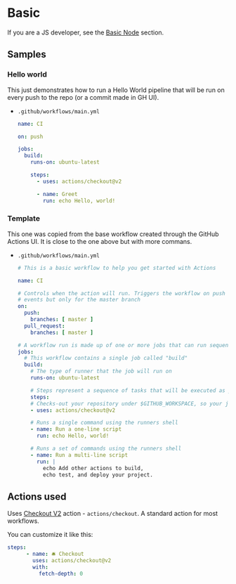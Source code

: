 # Basic

If you are a JS developer, see the [Basic Node](node/basic.md) section.


## Samples

### Hello world

This just demonstrates how to run a Hello World pipeline that will be run on every push to the repo (or a commit made in GH UI).

- `.github/workflows/main.yml`
    ```yaml
    name: CI

    on: push

    jobs:
      build:
        runs-on: ubuntu-latest

        steps:
          - uses: actions/checkout@v2

          - name: Greet
            run: echo Hello, world!
    ```

### Template

This one was copied from the base workflow created through the GitHub Actions UI. It is close to the one above but with more commans.

- `.github/workflows/main.yml`
    ```yaml
    # This is a basic workflow to help you get started with Actions

    name: CI

    # Controls when the action will run. Triggers the workflow on push or pull request
    # events but only for the master branch
    on:
      push:
        branches: [ master ]
      pull_request:
        branches: [ master ]

    # A workflow run is made up of one or more jobs that can run sequentially or in parallel
    jobs:
      # This workflow contains a single job called "build"
      build:
        # The type of runner that the job will run on
        runs-on: ubuntu-latest

        # Steps represent a sequence of tasks that will be executed as part of the job
        steps:
        # Checks-out your repository under $GITHUB_WORKSPACE, so your job can access it
        - uses: actions/checkout@v2

        # Runs a single command using the runners shell
        - name: Run a one-line script
          run: echo Hello, world!

        # Runs a set of commands using the runners shell
        - name: Run a multi-line script
          run: |
            echo Add other actions to build,
            echo test, and deploy your project.
    ```

## Actions used

Uses [Checkout V2](https://github.com/actions/checkout) action - `actions/checkout`. A standard action for most workflows.

You can customize it like this:

```yaml
steps:
      - name: 🛎 Checkout
        uses: actions/checkout@v2
        with:
          fetch-depth: 0
```

